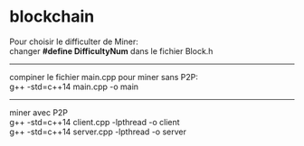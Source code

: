 # blockchain
Pour choisir le difficulter de Miner:  
changer **#define DifficultyNum** dans le fichier Block.h

-------------------------------------------------------------
compiner le fichier main.cpp pour miner sans P2P:  
g++ -std=c++14 main.cpp -o main  

-------------------------------------------------------------

miner avec P2P  
g++ -std=c++14 client.cpp -lpthread -o client  
g++ -std=c++14 server.cpp -lpthread -o server  

